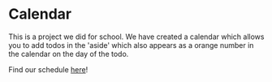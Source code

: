 # Calendar

This is a project we did for school. We have created a calendar which allows you to add todos in the 'aside' which also appears as a orange number in the calendar on the day of the todo.

Find our schedule [here](https://feliciavonbraun.github.io/calendar/)!
